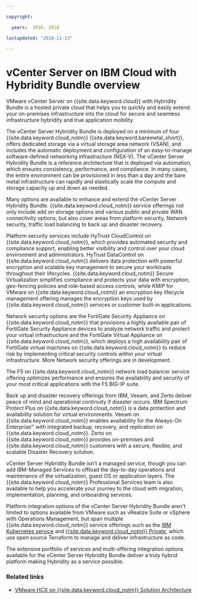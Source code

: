 ```yaml
---

copyright:

  years:  2016, 2018

lastupdated: "2018-11-13"

---
```

# vCenter Server on IBM Cloud with Hybridity Bundle overview

VMware vCenter Server on {{site.data.keyword.cloud}} with Hybridity Bundle is a hosted private cloud that helps you to quickly and easily extend your on-premises infrastructure into the cloud for secure and seamless infrastructure hybridity and true application mobility.

The vCenter Server Hybridity Bundle is deployed on a minimum of four {{site.data.keyword.cloud_notm}} {{site.data.keyword.baremetal_short}}, offers dedicated storage via a virtual storage area network (VSAN), and includes the automatic deployment and configuration of an easy-to-manage software-defined networking infrastructure (NSX-V). The vCenter Server Hybridity Bundle is a reference architecture that is deployed via automation, which ensures consistency, performance, and compliance. In many cases, the entire environment can be provisioned in less than a day and the bare metal infrastructure can rapidly and elastically scale the compute and storage capacity up and down as needed.

Many options are available to enhance and extend the vCenter Server Hybridity Bundle. {{site.data.keyword.cloud_notm}} service offerings not only include add on storage options and various public and private WAN connectivity options, but also cover areas from platform security, Network security, traffic load balancing to back up and disaster recovery.

Platform security services include HyTrust CloudControl on {{site.data.keyword.cloud_notm}}, which provides automated security and compliance support, enabling better visibility and control over your cloud environment and administrators. HyTrust DataControl on {{site.data.keyword.cloud_notm}} delivers data protection with powerful encryption and scalable key management to secure your workloads throughout their lifecycles. {{site.data.keyword.cloud_notm}} Secure Virtualization simplifies compliance and protects your data with encryption, geo-fencing policies and role-based access controls, while KMIP for VMware on {{site.data.keyword.cloud_notm}} an encryption key lifecycle management offering manages the encryption keys used by {{site.data.keyword.cloud_notm}} services or customer built-in applications.

Network security options are the FortiGate Security Appliance on {{site.data.keyword.cloud_notm}} that provisions a highly available pair of FortiGate Security Appliance devices to analyze network traffic and protect your virtual infrastructure and the FortiGate Virtual Appliance on {{site.data.keyword.cloud_notm}}, which deploys a high availability pair of FortiGate virtual machines on {{site.data.keyword.cloud_notm}} to reduce risk by implementing critical security controls within your virtual infrastructure. More Network security offerings are in development.

The F5 on {{site.data.keyword.cloud_notm}} network load balancer service offering optimizes performance and ensures the availability and security of your most critical applications with the F5 BIG-IP suite.

Back up and disaster recovery offerings from IBM, Veeam, and Zerto deliver peace of mind and operational continuity if disaster occurs. IBM Spectrum Protect Plus on {{site.data.keyword.cloud_notm}} is a data protection and availability solution for virtual environments. Veeam on {{site.data.keyword.cloud_notm}} enables availability for the Always-On Enterprise™ with integrated backup, recovery, and replication on {{site.data.keyword.cloud_notm}}. Zerto on {{site.data.keyword.cloud_notm}} provides on-premises and {{site.data.keyword.cloud_notm}} customers with a secure, flexible, and scalable Disaster Recovery solution.

vCenter Server Hybridity Bundle isn't a managed service, though you can add IBM-Managed Services to offload the day-to-day operations and maintenance of the virtualization, guest OS or application layers. The {{site.data.keyword.cloud_notm}} Professional Services team is also available to help you accelerate your journey to the cloud with migration, implementation, planning, and onboarding services.

Platform integration options of the vCenter Server Hybridity Bundle aren't limited to options available from VMware such as vRealize Suite or vSphere with Operations Management, but span multiple {{site.data.keyword.cloud_notm}} service offerings such as the [IBM Kubernetes service](../vcsiks/vcsiks-intro.html) and [{{site.data.keyword.cloud_notm}} Private](../vcsicp/vcsicp-intro.html), which use open source Terraform to manage and deliver infrastructure as code.

The extensive portfolio of services and multi-offering integration options available for the vCenter Server Hybridity Bundle deliver a truly hybrid platform making Hybridity as a service possible.

### Related links

* [VMware HCX on {{site.data.keyword.cloud_notm}} Solution Architecture](https://www.ibm.com/cloud/garage/files/HCX_Architecture_Design.pdf)
